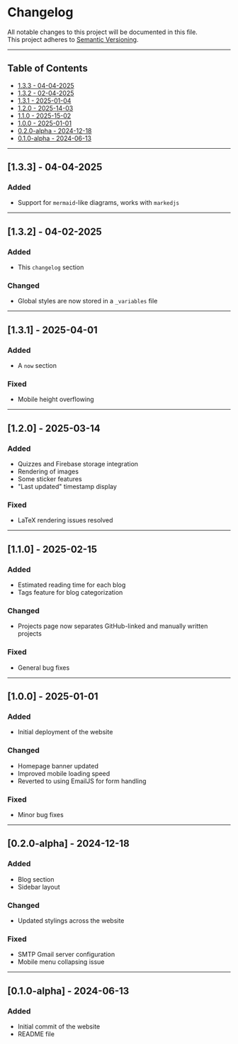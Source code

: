 # Changelog

All notable changes to this project will be documented in this file.  
This project adheres to [Semantic Versioning](https://semver.org/).

---

## Table of Contents
- [1.3.3 - 04-04-2025](#133---04-04-2025)
- [1.3.2 - 02-04-2025](#132---04-02-2025)
- [1.3.1 - 2025-01-04](#131---2025-04-01)
- [1.2.0 - 2025-14-03](#120---2025-03-14)
- [1.1.0 - 2025-15-02](#110---2025-02-15)
- [1.0.0 - 2025-01-01](#100---2025-01-01)
- [0.2.0-alpha - 2024-12-18](#020-alpha---2024-12-18)
- [0.1.0-alpha - 2024-06-13](#010-alpha---2024-06-13)

---

## [1.3.3] - 04-04-2025
### Added
- Support for `mermaid`-like diagrams, works with `markedjs`

---

## [1.3.2] - 04-02-2025
### Added
- This `changelog` section

### Changed
- Global styles are now stored in a `_variables` file

---

## [1.3.1] - 2025-04-01
### Added
- A `now` section

### Fixed
- Mobile height overflowing

---

## [1.2.0] - 2025-03-14
### Added
- Quizzes and Firebase storage integration
- Rendering of images
- Some sticker features
- "Last updated" timestamp display

### Fixed
- LaTeX rendering issues resolved

---

## [1.1.0] - 2025-02-15
### Added
- Estimated reading time for each blog
- Tags feature for blog categorization

### Changed
- Projects page now separates GitHub-linked and manually written projects

### Fixed
- General bug fixes

---

## [1.0.0] - 2025-01-01
### Added
- Initial deployment of the website

### Changed
- Homepage banner updated
- Improved mobile loading speed
- Reverted to using EmailJS for form handling

### Fixed
- Minor bug fixes

---

## [0.2.0-alpha] - 2024-12-18
### Added
- Blog section
- Sidebar layout

### Changed
- Updated stylings across the website

### Fixed
- SMTP Gmail server configuration
- Mobile menu collapsing issue

---

## [0.1.0-alpha] - 2024-06-13
### Added
- Initial commit of the website
- README file

